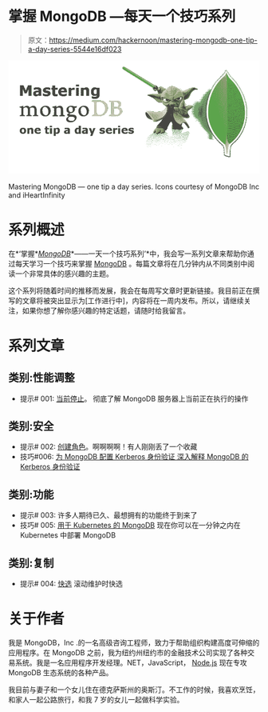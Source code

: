 # 掌握 MongoDB —每天一个技巧系列

> 原文：<https://medium.com/hackernoon/mastering-mongodb-one-tip-a-day-series-5544e16df023>

![](img/67a141d032935581998d1f1e978eca23.png)

Mastering MongoDB — one tip a day series. Icons courtesy of MongoDB Inc and iHeartInfinity

# 系列概述

在*‘掌握*[*MongoDB*](https://hackernoon.com/tagged/mongodb)*——一天一个技巧系列’*中，我会写一系列文章来帮助你通过每天学习一个技巧来掌握 [MongoDB](https://www.mongodb.com) 。每篇文章将在几分钟内从不同类别中阅读一个非常具体的感兴趣的主题。

这个系列将随着时间的推移而发展，我会在每周写文章时更新链接。我目前正在撰写的文章将被突出显示为[工作进行中]，内容将在一周内发布。所以，请继续关注，如果你想了解你感兴趣的特定话题，请随时给我留言。

# 系列文章

## 类别:性能调整

*   提示# 001: [当前停止](/p/mongodb-currentop-18fe2f9dbd68)。
    彻底了解 MongoDB 服务器上当前正在执行的操作

## 类别:安全

*   提示# 002: [创建角色](/@shyam.arjarapu/mongodb-createrole-e1ca1346d3bb)。啊啊啊啊！有人刚刚丢了一个收藏
*   技巧#006: [为 MongoDB 配置 Kerberos 身份验证
    深入解释 MongoDB 的 Kerberos 身份验证](/hackernoon/mongodb-kerberos-a3dfdf322d1c)

## 类别:功能

*   提示# 003:
    许多人期待已久、最想拥有的功能终于到来了
*   技巧# 005: [用于 Kubernetes 的 MongoDB](/hackernoon/getting-started-with-mongodb-enterprise-operator-for-kubernetes-bb5d5205fe02)
    现在你可以在一分钟之内在 Kubernetes 中部署 MongoDB

## 类别:复制

*   提示# 004: [快选](/@shyam.arjarapu/mongodb-faster-elections-a567ae5416f5)
    滚动维护时快选

# 关于作者

我是 MongoDB，Inc .的一名高级咨询工程师，致力于帮助组织构建高度可伸缩的应用程序。在 MongoDB 之前，我为纽约州纽约市的金融技术公司实现了各种交易系统。我是一名应用程序开发经理。NET，JavaScript， [Node.js](https://hackernoon.com/tagged/nodejs) 现在专攻 MongoDB 生态系统的各种产品。

我目前与妻子和一个女儿住在德克萨斯州的奥斯汀。不工作的时候，我喜欢烹饪，和家人一起公路旅行，和我 7 岁的女儿一起做科学实验。